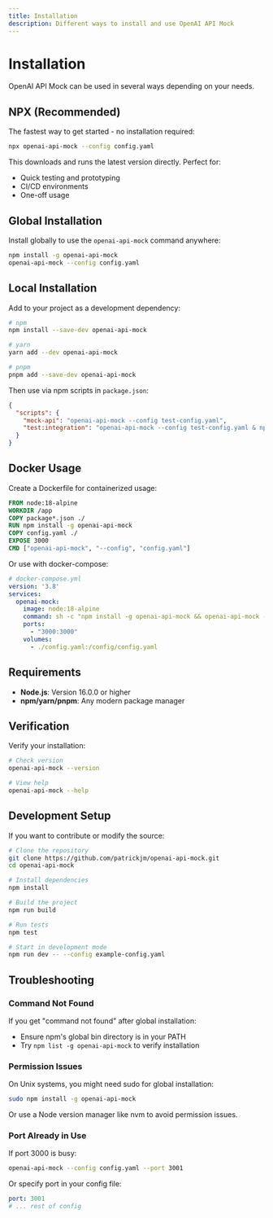 ```yaml
---
title: Installation
description: Different ways to install and use OpenAI API Mock
---
```


# Installation

OpenAI API Mock can be used in several ways depending on your needs.

## NPX (Recommended)

The fastest way to get started - no installation required:

```bash
npx openai-api-mock --config config.yaml
```

This downloads and runs the latest version directly. Perfect for:
- Quick testing and prototyping
- CI/CD environments
- One-off usage

## Global Installation

Install globally to use the `openai-api-mock` command anywhere:

```bash
npm install -g openai-api-mock
openai-api-mock --config config.yaml
```

## Local Installation

Add to your project as a development dependency:

```bash
# npm
npm install --save-dev openai-api-mock

# yarn
yarn add --dev openai-api-mock

# pnpm
pnpm add --save-dev openai-api-mock
```

Then use via npm scripts in `package.json`:

```json
{
  "scripts": {
    "mock-api": "openai-api-mock --config test-config.yaml",
    "test:integration": "openai-api-mock --config test-config.yaml & npm run test && pkill -f openai-api-mock"
  }
}
```

## Docker Usage

Create a Dockerfile for containerized usage:

```dockerfile
FROM node:18-alpine
WORKDIR /app
COPY package*.json ./
RUN npm install -g openai-api-mock
COPY config.yaml ./
EXPOSE 3000
CMD ["openai-api-mock", "--config", "config.yaml"]
```

Or use with docker-compose:

```yaml
# docker-compose.yml
version: '3.8'
services:
  openai-mock:
    image: node:18-alpine
    command: sh -c "npm install -g openai-api-mock && openai-api-mock --config /config/config.yaml"
    ports:
      - "3000:3000"
    volumes:
      - ./config.yaml:/config/config.yaml
```

## Requirements

- **Node.js**: Version 16.0.0 or higher
- **npm/yarn/pnpm**: Any modern package manager

## Verification

Verify your installation:

```bash
# Check version
openai-api-mock --version

# View help
openai-api-mock --help
```

## Development Setup

If you want to contribute or modify the source:

```bash
# Clone the repository
git clone https://github.com/patrickjm/openai-api-mock.git
cd openai-api-mock

# Install dependencies
npm install

# Build the project
npm run build

# Run tests
npm test

# Start in development mode
npm run dev -- --config example-config.yaml
```

## Troubleshooting

### Command Not Found
If you get "command not found" after global installation:
- Ensure npm's global bin directory is in your PATH
- Try `npm list -g openai-api-mock` to verify installation

### Permission Issues
On Unix systems, you might need sudo for global installation:
```bash
sudo npm install -g openai-api-mock
```

Or use a Node version manager like nvm to avoid permission issues.

### Port Already in Use
If port 3000 is busy:
```bash
openai-api-mock --config config.yaml --port 3001
```

Or specify port in your config file:
```yaml
port: 3001
# ... rest of config
```